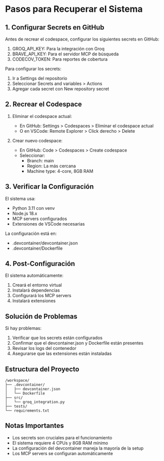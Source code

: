 # Pasos para Recuperar el Sistema

## 1. Configurar Secrets en GitHub

Antes de recrear el codespace, configurar los siguientes secrets en GitHub:

1. GROQ_API_KEY: Para la integración con Groq
2. BRAVE_API_KEY: Para el servidor MCP de búsqueda
3. CODECOV_TOKEN: Para reportes de cobertura

Para configurar los secrets:
1. Ir a Settings del repositorio
2. Seleccionar Secrets and variables > Actions
3. Agregar cada secret con New repository secret

## 2. Recrear el Codespace

1. Eliminar el codespace actual:
   - En GitHub: Settings > Codespaces > Eliminar el codespace actual
   - O en VSCode: Remote Explorer > Click derecho > Delete

2. Crear nuevo codespace:
   - En GitHub: Code > Codespaces > Create codespace
   - Seleccionar:
     * Branch: main
     * Region: La más cercana
     * Machine type: 4-core, 8GB RAM

## 3. Verificar la Configuración

El sistema usa:
- Python 3.11 con venv
- Node.js 18.x
- MCP servers configurados
- Extensiones de VSCode necesarias

La configuración está en:
- .devcontainer/devcontainer.json
- .devcontainer/Dockerfile

## 4. Post-Configuración

El sistema automáticamente:
1. Creará el entorno virtual
2. Instalará dependencias
3. Configurará los MCP servers
4. Instalará extensiones

## Solución de Problemas

Si hay problemas:
1. Verificar que los secrets están configurados
2. Confirmar que el devcontainer.json y Dockerfile están presentes
3. Revisar los logs del contenedor
4. Asegurarse que las extensiones están instaladas

## Estructura del Proyecto

```
/workspace/
├── .devcontainer/
│   ├── devcontainer.json
│   └── Dockerfile
├── src/
│   └── groq_integration.py
├── tests/
└── requirements.txt
```

## Notas Importantes

- Los secrets son cruciales para el funcionamiento
- El sistema requiere 4 CPUs y 8GB RAM mínimo
- La configuración del devcontainer maneja la mayoría de la setup
- Los MCP servers se configuran automáticamente
